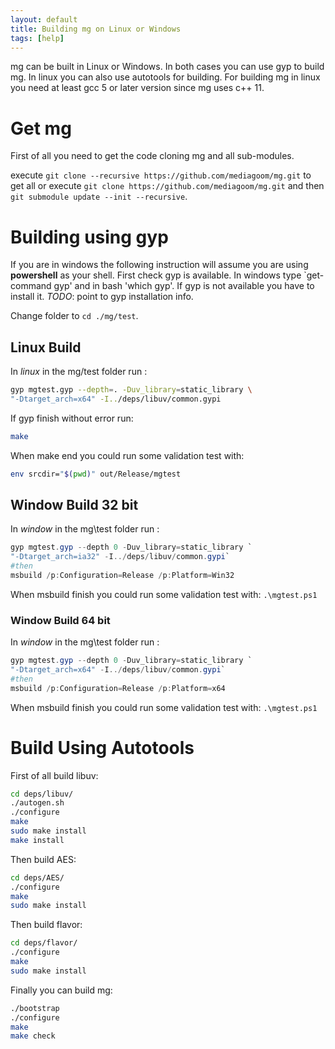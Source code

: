 ```yaml
---
layout: default
title: Building mg on Linux or Windows
tags: [help]
---
```



mg can be built in Linux or Windows.
In both cases you can use gyp to build mg. In linux you can also use autotools for building.
For building mg in linux you need at least gcc 5 or later version since mg uses c++ 11.

# Get mg
First of all you need to get the code cloning mg and all sub-modules.

execute `git clone --recursive https://github.com/mediagoom/mg.git` to get all 
or execute `git clone https://github.com/mediagoom/mg.git` and then `git submodule update --init --recursive`.

# Building using gyp
If you are in windows the following instruction will assume you are using **powershell** as your shell.
First check gyp is available. In windows type `get-command gyp' and in bash 'which gyp'. If gyp is not available you have to install it. *TODO*: point to gyp installation info.

Change folder to `cd ./mg/test`.

## Linux Build
In *linux* in the mg/test folder run :
```bash
gyp mgtest.gyp --depth=. -Duv_library=static_library \
"-Dtarget_arch=x64" -I../deps/libuv/common.gypi
```
If gyp finish without error run:
```bash
make
```
When make end you could run some validation test with:
```bash
env srcdir="$(pwd)" out/Release/mgtest
```
## Window Build 32 bit
In *window* in the mg\test folder run :
```powershell
gyp mgtest.gyp --depth 0 -Duv_library=static_library `
"-Dtarget_arch=ia32" -I../deps/libuv/common.gypi`
#then
msbuild /p:Configuration=Release /p:Platform=Win32
```
When msbuild finish you could run some validation test with: 
`.\mgtest.ps1`

### Window Build 64 bit
In *window* in the mg\test folder run :
```powershell
gyp mgtest.gyp --depth 0 -Duv_library=static_library `
"-Dtarget_arch=x64" -I../deps/libuv/common.gypi`
#then
msbuild /p:Configuration=Release /p:Platform=x64
```
When msbuild finish you could run some validation test with: 
`.\mgtest.ps1`

# Build Using Autotools

First of all build libuv:

```bash
cd deps/libuv/
./autogen.sh
./configure
make
sudo make install
make install
```
Then build AES:

```bash
cd deps/AES/
./configure
make
sudo make install
```

Then build flavor:

```bash
cd deps/flavor/
./configure
make
sudo make install
```

Finally you can build mg:

```bash
./bootstrap
./configure
make
make check
```
